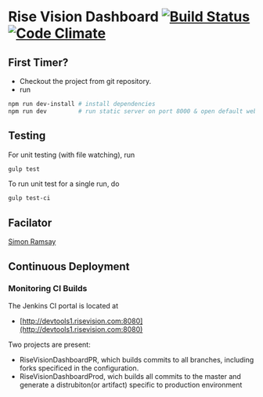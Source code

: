 Rise Vision Dashboard [![Build Status](http://devtools1.risevision.com:8080/job/Dashboard-Client-Master-Prod/badge/icon)](http://devtools1.risevision.com:8080/job/Dashboard-Client-Master-Prod/)[![Code Climate](https://codeclimate.com/github/Rise-Vision/Dashboard.png)](https://codeclimate.com/github/Rise-Vision/Dashboard)
=====

First Timer?
----
* Checkout the project from git repository.
* run
```bash
npm run dev-install # install dependencies
npm run dev         # run static server on port 8000 & open default web browser
```

Testing
----

For unit testing (with file watching), run

```bash
gulp test
```

To run unit test for a single run, do
```bash
gulp test-ci
```

Facilator
------
[Simon Ramsay](https://github.com/nexus-uw)

Continuous Deployment
----
### Monitoring CI Builds

The Jenkins CI portal is located at
- [http://devtools1.risevision.com:8080](http://devtools1.risevision.com:8080)

Two projects are present:
- RiseVisionDashboardPR, which builds commits to all branches, including forks specificed in the configuration.
- RiseVisionDashboardProd, wich builds all commits to the master and generate a distrubiton(or artifact) specific to production environment

